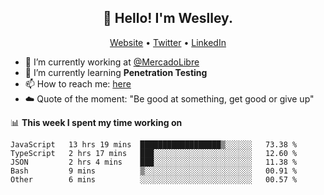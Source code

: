 <h2 align="center">👋 Hello! I'm Weslley.</h2>
<p align="center">
  <a href="http://weslleyneri.com.br">Website</a> •
  <a href="https://twitter.com/Weslley_Neri">Twitter</a> •
  <a href="https://www.linkedin.com/in/weslley-neri-3658908b">LinkedIn</a>
</p>


- 🔭 I’m currently working at [@MercadoLibre](https://github.com/mercadolibre)
- 🌱 I’m currently learning **Penetration Testing**
- 📫 How to reach me: [here](mailto:weslley39@gmail.com)
- ☁️ Quote of the moment: "Be good at something, get good or give up"

📊 **This week I spent my time working on**
<!--START_SECTION:waka-->
```text
JavaScript   13 hrs 19 mins  ██████████████████▒░░░░░░   73.38 % 
TypeScript   2 hrs 17 mins   ███░░░░░░░░░░░░░░░░░░░░░░   12.60 % 
JSON         2 hrs 4 mins    ███░░░░░░░░░░░░░░░░░░░░░░   11.38 % 
Bash         9 mins          ▒░░░░░░░░░░░░░░░░░░░░░░░░   00.91 % 
Other        6 mins          ░░░░░░░░░░░░░░░░░░░░░░░░░   00.57 % 
```
<!--END_SECTION:waka-->

<!-- Inspired by https://github.com/gruselhaus/gruselhaus -->